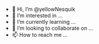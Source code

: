 - 👋 Hi, I’m @yellowNesquik
- 👀 I’m interested in ...
- 🌱 I’m currently learning ...
- 💞️ I’m looking to collaborate on ...
- 📫 How to reach me ...

<!---
yellowNesquik/yellowNesquik is a ✨ special ✨ repository because its `README.md` (this file) appears on your GitHub profile.
You can click the Preview link to take a look at your changes.
--->
